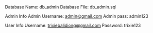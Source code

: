 Database Name: db_admin
Database File: db_admin.sql
 
Admin Info
 Admin Username: admin@gmail.com
 Admin pass: admin123</li>

User Info
 Username: trixiebalidiong@gmail.com
 Password: trixie123






